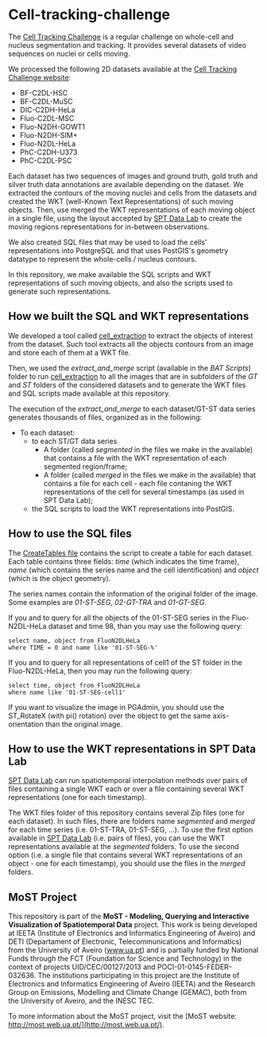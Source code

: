 # Cell-tracking-challenge


The [Cell Tracking Challenge](http://celltrackingchallenge.net/) is a regular challenge on whole-cell and nucleus segmentation and tracking. It provides several datasets of video sequences on nuclei or cells moving.

We processed the following 2D datasets available at the [Cell Tracking Challenge website](http://celltrackingchallenge.net/):

- BF-C2DL-HSC
- BF-C2DL-MuSC
- DIC-C2DH-HeLa
- Fluo-C2DL-MSC
- Fluo-N2DH-GOWT1
- Fluo-N2DH-SIM+
- Fluo-N2DL-HeLa
- PhC-C2DH-U373
- PhC-C2DL-PSC

Each dataset has two sequences of images and ground truth, gold truth and silver truth data annotations are available depending on the dataset. We extracted the contours of the moving nuclei and cells from the datasets and created the WKT (well-Known Text Representations) of such moving objects. Then, use merged the WKT representations of each moving object in a single file, using the layout accepted by [SPT Data Lab](https://github.com/most-ieeta/SPT-DataLab) to create the moving regions representations for in-between observations.

We also created SQL files that may be used to load the cells' representations into PostgreSQL and that uses PostGIS's geometry datatype to represent the whole-cells / nucleus contours.

In this repository, we make available the SQL scripts and WKT representations of such moving objects, and also the scripts used to generate such representations.

## How we built the SQL and WKT representations

We developed a tool called [cell_extraction](https://github.com/most-ieeta/preprocessing_extraction) to extract the objects of interest from the dataset. Such tool extracts all the objects contours from an image and store each of them at a WKT file. 

Then, we used the *extract_and_merge* script (available in the *BAT Scripts*) folder to run [cell_extraction](https://github.com/most-ieeta/preprocessing_extraction) to all the images that are in subfolders of the *GT* and *ST* folders of the considered datasets and to generate the WKT files and SQL scripts made available at this repository.

The execution of the *extract_and_merge* to each dataset/GT-ST data series generates thousands of files, organized as in the following: 

- To each dataset:
   - to each ST/GT data series
     - A folder (called *segmented* in the files we make in the available) that contains a file with the WKT representation of each segmented region/frame; 
     - A folder (called *merged* in the files we make in the available) that contains a file for each cell - each file contaning the WKT representations of the cell for several timestamps (as used in SPT Data Lab); 
   - the SQL scripts to load the WKT representations into PostGIS.     


## How to use the SQL files

The [CreateTables file](https://github.com/most-ieeta/Cell-tracking-challenge/blob/master/SQL%20scripts/CreateTables.sql) contains the script to create a table for each dataset. Each table contains three fields: *time* (which indicates the time frame), *name* (which contains the series name and the cell identification) and *object* (which is the object geometry).

The series names contain the information of the original folder of the image. Some examples are *01-ST-SEG*, *02-GT-TRA* and *01-GT-SEG*. 

If you and to query for all the objects of the 01-ST-SEG series in the Fluo-N2DL-HeLa dataset and time 98, than you may use the following query:

```
select name, object from FluoN2DLHeLa  
where TIME = 0 and name like '01-ST-SEG-%'
```

If you and to query for all representations of cell1 of the ST folder in the Fluo-N2DL-HeLa, then you may run the following query:

```
select time, object from FluoN2DLHeLa  
where name like '01-ST-SEG-cell1'
```

If you want to visualize the image in PGAdmin, you should use the ST_RotateX (with pi() rotation) over the object to get the same axis-orientation than the original image.  

## How to use the WKT representations in SPT Data Lab

[SPT Data Lab](https://github.com/most-ieeta/SPT-DataLab) can run spatiotemporal interpolation methods over pairs of files containing a single WKT each or over a file containing several WKT representations (one for each timestamp).

The WKT files folder of this repository contains several Zip files (one for each dataset). In such files, there are folders name *segmented* and *merged* for each time series (i.e. 01-ST-TRA, 01-ST-SEG, ...).  To use the first option available in [SPT Data Lab](https://github.com/most-ieeta/SPT-DataLab) (i.e. pairs of files), you can use the WKT representations available at the *segmented* folders. To use the second option (i.e. a single file that contains several WKT representations of an object - one for each timestamp), you should use the files in the *merged* folders. 

## MoST Project

This repository is part of the **MoST - Modeling, Querying and Interactive Visualization of Spatiotemporal Data** project. This work is being developed at IEETA (Institute of Electronics and Informatics Engineering of Aveiro) and DETI (Departament of Electronic, Telecommunications and Informatics) from the University of Aveiro (www.ua.pt) and is partially funded by National Funds through the FCT (Foundation for Science and Technology) in the context of projects UID/CEC/00127/2013 and POCI-01-0145-FEDER-032636. The institutions participating in this project are the Institute of Electronics and Informatics Engineering of Aveiro (IEETA) and the Research Group on Emissions, Modelling and Climate Change (GEMAC), both from the University of Aveiro, and the INESC TEC.

To more information about the MoST project, visit the [MoST website: http://most.web.ua.pt/](http://most.web.ua.pt/).
